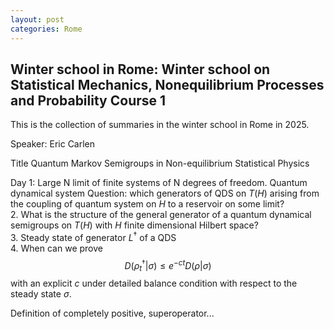 ```yaml
---
layout: post
categories: Rome
---
```


## Winter school in Rome: Winter school on Statistical Mechanics, Nonequilibrium Processes and Probability Course 1

This is the collection of summaries in the winter school in Rome in 2025.

Speaker: Eric Carlen

Title Quantum Markov Semigroups in Non-equilibrium Statistical Physics

Day 1: Large N limit of finite systems of N degrees of freedom.
Quantum dynamical system
Question: which generators of QDS on $T(H)$ arising from the coupling of quantum system on $H$ to a reservoir on some limit?  
2. What is the structure of the general generator of a quantum dynamical semigroups on $T(H)$ with $H$ finite dimensional Hilbert space?  
3. Steady state of generator $L^\dagger$ of a QDS  
4. When can we prove
$$D(\rho_t^\dagger| \sigma) \le e^{-ct} D(\rho | \sigma)$$
with an explicit $c$ under detailed balance condition with respect to the steady state $\sigma$.  

Definition of completely positive, superoperator...
